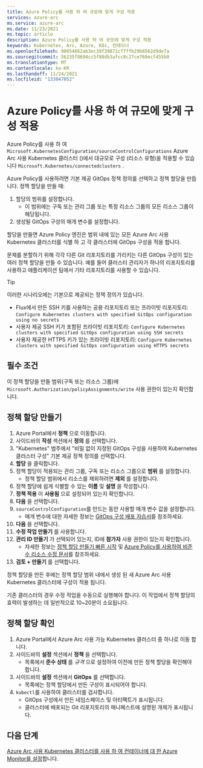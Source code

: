 ```yaml
---
title: Azure Policy를 사용 하 여 규모에 맞게 구성 적용
services: azure-arc
ms.service: azure-arc
ms.date: 11/23/2021
ms.topic: article
description: Azure Policy를 사용 하 여 규모에 맞게 구성 적용
keywords: Kubernetes, Arc, Azure, K8s, 컨테이너
ms.openlocfilehash: 90054662ab3ec39f39871cf7ffb29b6562d9de7a
ms.sourcegitcommit: 56235f8694cc5f88db3afcc8c27ce769ecf455b0
ms.translationtype: MT
ms.contentlocale: ko-KR
ms.lasthandoff: 11/24/2021
ms.locfileid: "133047052"
---
```

# <a name="apply-configurations-at-scale-using-azure-policy"></a>Azure Policy를 사용 하 여 규모에 맞게 구성 적용

Azure Policy를 사용 하 여 `Microsoft.KubernetesConfiguration/sourceControlConfigurations` Azure Arc 사용 Kubernetes 클러스터 ()에서 대규모로 구성 (리소스 유형)을 적용할 수 있습니다 `Microsoft.Kubernetes/connectedclusters` .

Azure Policy를 사용하려면 기본 제공 GitOps 정책 정의를 선택하고 정책 할당을 만듭니다. 정책 할당을 만들 때:
1. 할당의 범위를 설정합니다.
    * 이 범위에는 구독 또는 관리 그룹 또는 특정 리소스 그룹의 모든 리소스 그룹이 해당됩니다.
2. 생성될 GitOps 구성의 매개 변수를 설정합니다. 

할당을 만들면 Azure Policy 엔진은 범위 내에 있는 모든 Azure Arc 사용 Kubernetes 클러스터를 식별 하 고 각 클러스터에 GitOps 구성을 적용 합니다.

문제를 분할하기 위해 각각 다른 Git 리포지토리를 가리키는 다른 GitOps 구성이 있는 여러 정책 할당을 만들 수 있습니다. 예를 들어 클러스터 관리자가 하나의 리포지토리를 사용하고 애플리케이션 팀에서 기타 리포지토리를 사용할 수 있습니다.

> [!TIP]
> 이러한 시나리오에는 기본으로 제공되는 정책 정의가 있습니다.
> * Flux에서 만든 SSH 키를 사용하는 공용 리포지토리 또는 프라이빗 리포지토리: `Configure Kubernetes clusters with specified GitOps configuration using no secrets`
> * 사용자 제공 SSH 키가 포함된 프라이빗 리포지토리: `Configure Kubernetes clusters with specified GitOps configuration using SSH secrets`
> * 사용자 제공한 HTTPS 키가 있는 프라이빗 리포지토리: `Configure Kubernetes clusters with specified GitOps configuration using HTTPS secrets`

## <a name="prerequisite"></a>필수 조건

이 정책 할당을 만들 범위(구독 또는 리소스 그룹)에 `Microsoft.Authorization/policyAssignments/write` 사용 권한이 있는지 확인합니다.

## <a name="create-a-policy-assignment"></a>정책 할당 만들기

1. Azure Portal에서 **정책** 으로 이동합니다.
1. 사이드바의 **작성** 섹션에서 **정의** 를 선택합니다.
1. "Kubernetes" 범주에서 "비밀 없이 지정된 GitOps 구성을 사용하여 Kubernetes 클러스터 구성" 기본 제공 정책 정의를 선택합니다. 
1. **할당** 을 클릭합니다.
1. 정책 할당이 적용되는 관리 그룹, 구독 또는 리소스 그룹으로 **범위** 를 설정합니다.
    * 정책 할당 범위에서 리소스를 제외하려면 **제외** 를 설정합니다.
1. 정책 할당에 쉽게 식별할 수 있는 **이름** 및 **설명** 을 작성합니다.
1. **정책 적용** 이 **사용됨** 으로 설정되어 있는지 확인합니다.
1. **다음** 을 선택합니다.
1. `sourceControlConfiguration`를 만드는 동안 사용할 매개 변수 값을 설정합니다.
    * 매개 변수에 대한 자세한 정보는 [GitOps 구성 배포 자습서](./tutorial-use-gitops-connected-cluster.md)를 참조하세요.
1. **다음** 을 선택합니다.
1. **수정 작업 만들기** 를 사용합니다.
1. **관리 ID 만들기** 가 선택되어 있는지, ID에 **참가자** 사용 권한이 있는지 확인합니다. 
    * 자세한 정보는 [정책 할당 만들기 빠른 시작](../../governance/policy/assign-policy-portal.md) 및 [Azure Policy를 사용하여 비준수 리소스 수정 문서](../../governance/policy/how-to/remediate-resources.md)를 참조하세요.
1. **검토 + 만들기** 를 선택합니다.

정책 할당을 만든 후에는 정책 할당 범위 내에서 생성 된 새 Azure Arc 사용 Kubernetes 클러스터에 구성이 적용 됩니다.

기존 클러스터의 경우 수정 작업을 수동으로 실행해야 합니다. 이 작업에서 정책 할당의 효력이 발생하는 데 일반적으로 10~20분이 소요됩니다.

## <a name="verify-a-policy-assignment"></a>정책 할당 확인

1. Azure Portal에서 Azure Arc 사용 가능 Kubernetes 클러스터 중 하나로 이동 합니다.
1. 사이드바의 **설정** 섹션에서 **정책** 을 선택합니다. 
    * 목록에서 **준수 상태** 를 *규격* 으로 설정하여 이전에 만든 정책 할당을 확인해야 합니다.
1. 사이드바의 **설정** 섹션에서 **GitOps** 를 선택합니다.
    * 목록에는 정책 할당에서 만든 구성이 표시되어야 합니다.
1. `kubectl`를 사용하여 클러스터를 검사합니다. 
    * GitOps 구성에서 만든 네임스페이스 및 아티팩트가 표시됩니다.
    * 클러스터에 배포되는 Git 리포지토리의 매니페스트에 설명된 개체가 표시됩니다.

## <a name="next-steps"></a>다음 단계

[Azure Arc 사용 Kubernetes 클러스터를 사용 하 여 컨테이너에 대 한 Azure Monitor를 설정](../../azure-monitor/containers/container-insights-enable-arc-enabled-clusters.md)합니다.
